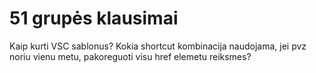 # 51 grupės klausimai
Kaip kurti VSC sablonus?
Kokia shortcut kombinacija naudojama, jei pvz noriu vienu metu, pakoreguoti visu href elemetu reiksmes?
